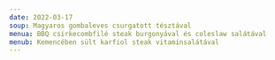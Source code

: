 ```yaml
---
date: 2022-03-17
soup: Magyaros gombaleves csurgatott tésztával
menua: BBQ csirkecombfilé steak burgonyával és coleslaw salátával
menub: Kemencében sült karfiol steak vitaminsalátával
---
```

